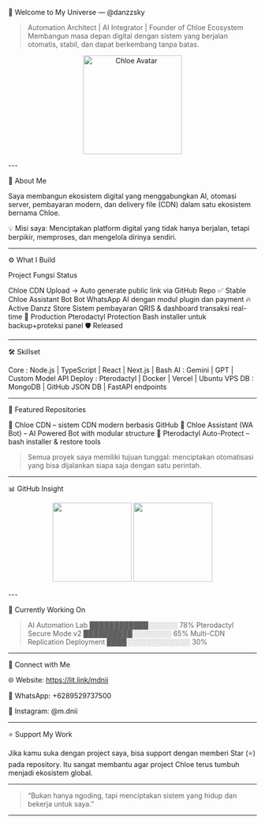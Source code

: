 🌌 Welcome to My Universe — @danzzsky

> Automation Architect | AI Integrator | Founder of Chloe Ecosystem
Membangun masa depan digital dengan sistem yang berjalan otomatis, stabil, dan dapat berkembang tanpa batas.



<p align="center">
  <img src="https://files.catbox.moe/ifx2y7.png" width="200" alt="Chloe Avatar" />
</p>
---

🧬 About Me

Saya membangun ekosistem digital yang menggabungkan AI, otomasi server, pembayaran modern, dan delivery file (CDN) dalam satu ekosistem bernama Chloe.

💡 Misi saya:
Menciptakan platform digital yang tidak hanya berjalan, tetapi berpikir, memproses, dan mengelola dirinya sendiri.


---

⚙️ What I Build

Project	Fungsi	Status

Chloe CDN	Upload → Auto generate public link via GitHub Repo	✅ Stable
Chloe Assistant Bot	Bot WhatsApp AI dengan modul plugin dan payment	🔥 Active
Danzz Store	Sistem pembayaran QRIS & dashboard transaksi real-time	🚀 Production
Pterodactyl Protection	Bash installer untuk backup+proteksi panel	🛡️ Released



---

🛠️ Skillset

Core   : Node.js | TypeScript | React | Next.js | Bash
AI     : Gemini | GPT | Custom Model API
Deploy : Pterodactyl | Docker | Vercel | Ubuntu VPS
DB     : MongoDB | GitHub JSON DB | FastAPI endpoints


---

📌 Featured Repositories

🔗 Chloe CDN – sistem CDN modern berbasis GitHub
🔗 Chloe Assistant (WA Bot) – AI Powered Bot with modular structure
🔗 Pterodactyl Auto-Protect – bash installer & restore tools

> Semua proyek saya memiliki tujuan tunggal: menciptakan otomatisasi yang bisa dijalankan siapa saja dengan satu perintah.




---

📊 GitHub Insight

<p align="center">
  <img src="https://github-readme-stats.vercel.app/api?username=danzzsky&show_icons=true&theme=radical" height="160">
  <img src="https://github-readme-stats.vercel.app/api/top-langs/?username=danzzsky&layout=compact&theme=radical" height="160">
</p>
---

🔮 Currently Working On

> AI Automation Lab                  ████████████░░░░░░ 78%
> Pterodactyl Secure Mode v2        ██████████░░░░░░░░ 65%
> Multi-CDN Replication Deployment  ████░░░░░░░░░░░░░ 30%


---

🤝 Connect with Me

🌐 Website: https://lit.link/mdnii

📱 WhatsApp: +6289529737500

📸 Instagram: @m.dnii



---

⭐ Support My Work

Jika kamu suka dengan project saya, bisa support dengan memberi Star (⭐) pada repository.
Itu sangat membantu agar project Chloe terus tumbuh menjadi ekosistem global.


---

> “Bukan hanya ngoding, tapi menciptakan sistem yang hidup dan bekerja untuk saya.”




---
